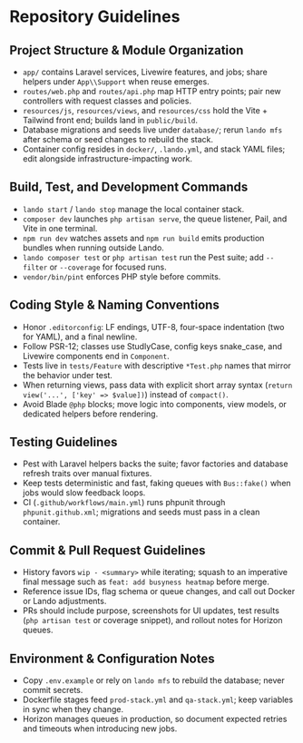 # Repository Guidelines

## Project Structure & Module Organization
- `app/` contains Laravel services, Livewire features, and jobs; share helpers under `App\\Support` when reuse emerges.
- `routes/web.php` and `routes/api.php` map HTTP entry points; pair new controllers with request classes and policies.
- `resources/js`, `resources/views`, and `resources/css` hold the Vite + Tailwind front end; builds land in `public/build`.
- Database migrations and seeds live under `database/`; rerun `lando mfs` after schema or seed changes to rebuild the stack.
- Container config resides in `docker/`, `.lando.yml`, and stack YAML files; edit alongside infrastructure-impacting work.

## Build, Test, and Development Commands
- `lando start` / `lando stop` manage the local container stack.
- `composer dev` launches `php artisan serve`, the queue listener, Pail, and Vite in one terminal.
- `npm run dev` watches assets and `npm run build` emits production bundles when running outside Lando.
- `lando composer test` or `php artisan test` run the Pest suite; add `--filter` or `--coverage` for focused runs.
- `vendor/bin/pint` enforces PHP style before commits.

## Coding Style & Naming Conventions
- Honor `.editorconfig`: LF endings, UTF-8, four-space indentation (two for YAML), and a final newline.
- Follow PSR-12; classes use StudlyCase, config keys snake_case, and Livewire components end in `Component`.
- Tests live in `tests/Feature` with descriptive `*Test.php` names that mirror the behavior under test.
- When returning views, pass data with explicit short array syntax (`return view('...', ['key' => $value])`) instead of `compact()`.
- Avoid Blade `@php` blocks; move logic into components, view models, or dedicated helpers before rendering.

## Testing Guidelines
- Pest with Laravel helpers backs the suite; favor factories and database refresh traits over manual fixtures.
- Keep tests deterministic and fast, faking queues with `Bus::fake()` when jobs would slow feedback loops.
- CI (`.github/workflows/main.yml`) runs phpunit through `phpunit.github.xml`; migrations and seeds must pass in a clean container.

## Commit & Pull Request Guidelines
- History favors `wip - <summary>` while iterating; squash to an imperative final message such as `feat: add busyness heatmap` before merge.
- Reference issue IDs, flag schema or queue changes, and call out Docker or Lando adjustments.
- PRs should include purpose, screenshots for UI updates, test results (`php artisan test` or coverage snippet), and rollout notes for Horizon queues.

## Environment & Configuration Notes
- Copy `.env.example` or rely on `lando mfs` to rebuild the database; never commit secrets.
- Dockerfile stages feed `prod-stack.yml` and `qa-stack.yml`; keep variables in sync when they change.
- Horizon manages queues in production, so document expected retries and timeouts when introducing new jobs.
